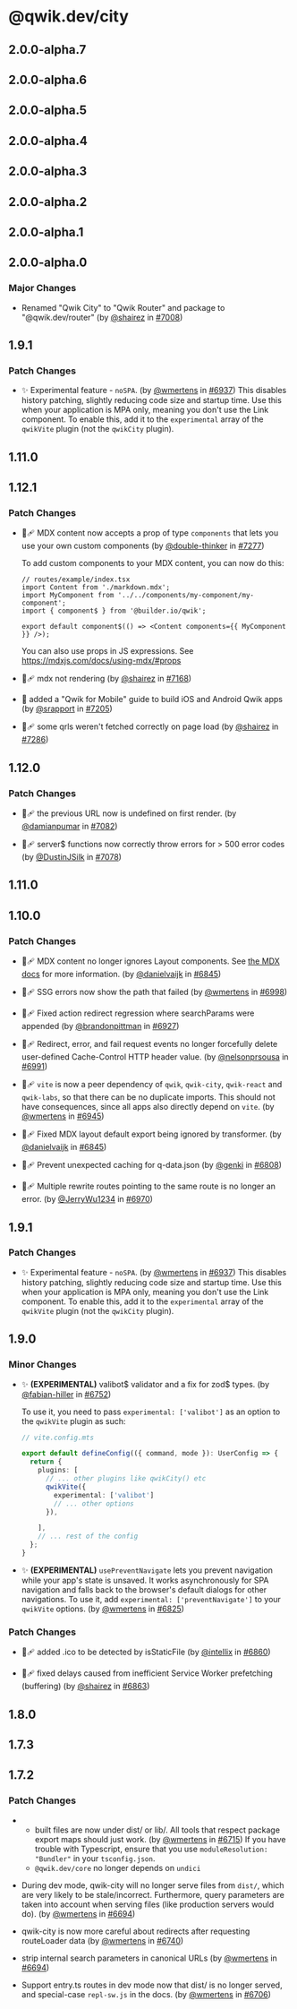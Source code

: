 # @qwik.dev/city

## 2.0.0-alpha.7

## 2.0.0-alpha.6

## 2.0.0-alpha.5

## 2.0.0-alpha.4

## 2.0.0-alpha.3

## 2.0.0-alpha.2

## 2.0.0-alpha.1

## 2.0.0-alpha.0

### Major Changes

- Renamed "Qwik City" to "Qwik Router" and package to "@qwik.dev/router" (by [@shairez](https://github.com/shairez) in [#7008](https://github.com/QwikDev/qwik/pull/7008))

## 1.9.1

### Patch Changes

- ✨ Experimental feature - `noSPA`. (by [@wmertens](https://github.com/wmertens) in [#6937](https://github.com/QwikDev/qwik/pull/6937))
  This disables history patching, slightly reducing code size and startup time. Use this when your application is MPA only, meaning you don't use the Link component. To enable this, add it to the `experimental` array of the `qwikVite` plugin (not the `qwikCity` plugin).

## 1.11.0

## 1.12.1

### Patch Changes

- 🐞🩹 MDX content now accepts a prop of type `components` that lets you use your own custom components (by [@double-thinker](https://github.com/double-thinker) in [#7277](https://github.com/QwikDev/qwik/pull/7277))

  To add custom components to your MDX content, you can now do this:

  ```tsx
  // routes/example/index.tsx
  import Content from './markdown.mdx';
  import MyComponent from '../../components/my-component/my-component';
  import { component$ } from '@builder.io/qwik';

  export default component$(() => <Content components={{ MyComponent }} />);
  ```

  You can also use props in JS expressions. See https://mdxjs.com/docs/using-mdx/#props

- 🐞🩹 mdx not rendering (by [@shairez](https://github.com/shairez) in [#7168](https://github.com/QwikDev/qwik/pull/7168))

- 📃 added a "Qwik for Mobile" guide to build iOS and Android Qwik apps (by [@srapport](https://github.com/srapport) in [#7205](https://github.com/QwikDev/qwik/pull/7205))

- 🐞🩹 some qrls weren't fetched correctly on page load (by [@shairez](https://github.com/shairez) in [#7286](https://github.com/QwikDev/qwik/pull/7286))

## 1.12.0

### Patch Changes

- 🐞🩹 the previous URL now is undefined on first render. (by [@damianpumar](https://github.com/damianpumar) in [#7082](https://github.com/QwikDev/qwik/pull/7082))

- 🐞🩹 server$ functions now correctly throw errors for > 500 error codes (by [@DustinJSilk](https://github.com/DustinJSilk) in [#7078](https://github.com/QwikDev/qwik/pull/7078))

## 1.11.0

## 1.10.0

### Patch Changes

- 🐞🩹 MDX content no longer ignores Layout components. See [the MDX docs](https://mdxjs.com/docs/using-mdx/#layout) for more information. (by [@danielvaijk](https://github.com/danielvaijk) in [#6845](https://github.com/QwikDev/qwik/pull/6845))

- 🐞🩹 SSG errors now show the path that failed (by [@wmertens](https://github.com/wmertens) in [#6998](https://github.com/QwikDev/qwik/pull/6998))

- 🐞🩹 Fixed action redirect regression where searchParams were appended (by [@brandonpittman](https://github.com/brandonpittman) in [#6927](https://github.com/QwikDev/qwik/pull/6927))

- 🐞🩹 Redirect, error, and fail request events no longer forcefully delete user-defined Cache-Control HTTP header value. (by [@nelsonprsousa](https://github.com/nelsonprsousa) in [#6991](https://github.com/QwikDev/qwik/pull/6991))

- 🐞🩹 `vite` is now a peer dependency of `qwik`, `qwik-city`, `qwik-react` and `qwik-labs`, so that there can be no duplicate imports. This should not have consequences, since all apps also directly depend on `vite`. (by [@wmertens](https://github.com/wmertens) in [#6945](https://github.com/QwikDev/qwik/pull/6945))

- 🐞🩹 Fixed MDX layout default export being ignored by transformer. (by [@danielvaijk](https://github.com/danielvaijk) in [#6845](https://github.com/QwikDev/qwik/pull/6845))

- 🐞🩹 Prevent unexpected caching for q-data.json (by [@genki](https://github.com/genki) in [#6808](https://github.com/QwikDev/qwik/pull/6808))

- 🐞🩹 Multiple rewrite routes pointing to the same route is no longer an error. (by [@JerryWu1234](https://github.com/JerryWu1234) in [#6970](https://github.com/QwikDev/qwik/pull/6970))

## 1.9.1

### Patch Changes

- ✨ Experimental feature - `noSPA`. (by [@wmertens](https://github.com/wmertens) in [#6937](https://github.com/QwikDev/qwik/pull/6937))
  This disables history patching, slightly reducing code size and startup time. Use this when your application is MPA only, meaning you don't use the Link component. To enable this, add it to the `experimental` array of the `qwikVite` plugin (not the `qwikCity` plugin).

## 1.9.0

### Minor Changes

- ✨ **(EXPERIMENTAL)** valibot$ validator and a fix for zod$ types. (by [@fabian-hiller](https://github.com/fabian-hiller) in [#6752](https://github.com/QwikDev/qwik/pull/6752))

  To use it, you need to pass `experimental: ['valibot']` as an option to the `qwikVite` plugin as such:

  ```ts
  // vite.config.mts

  export default defineConfig(({ command, mode }): UserConfig => {
    return {
      plugins: [
        // ... other plugins like qwikCity() etc
        qwikVite({
          experimental: ['valibot']
          // ... other options
        }),

      ],
      // ... rest of the config
    };
  }

  ```

- ✨ **(EXPERIMENTAL)** `usePreventNavigate` lets you prevent navigation while your app's state is unsaved. It works asynchronously for SPA navigation and falls back to the browser's default dialogs for other navigations. To use it, add `experimental: ['preventNavigate']` to your `qwikVite` options. (by [@wmertens](https://github.com/wmertens) in [#6825](https://github.com/QwikDev/qwik/pull/6825))

### Patch Changes

- 🐞🩹 added .ico to be detected by isStaticFile (by [@intellix](https://github.com/intellix) in [#6860](https://github.com/QwikDev/qwik/pull/6860))

- 🐞🩹 fixed delays caused from inefficient Service Worker prefetching (buffering) (by [@shairez](https://github.com/shairez) in [#6863](https://github.com/QwikDev/qwik/pull/6863))

## 1.8.0

## 1.7.3

## 1.7.2

### Patch Changes

- - built files are now under dist/ or lib/. All tools that respect package export maps should just work. (by [@wmertens](https://github.com/wmertens) in [#6715](https://github.com/QwikDev/qwik/pull/6715))
    If you have trouble with Typescript, ensure that you use `moduleResolution: "Bundler"` in your `tsconfig.json`.
  - `@qwik.dev/core` no longer depends on `undici`

- During dev mode, qwik-city will no longer serve files from `dist/`, which are very likely to be stale/incorrect. Furthermore, query parameters are taken into account when serving files (like production servers would do). (by [@wmertens](https://github.com/wmertens) in [#6694](https://github.com/QwikDev/qwik/pull/6694))

- qwik-city is now more careful about redirects after requesting routeLoader data (by [@wmertens](https://github.com/wmertens) in [#6740](https://github.com/QwikDev/qwik/pull/6740))

- strip internal search parameters in canonical URLs (by [@wmertens](https://github.com/wmertens) in [#6694](https://github.com/QwikDev/qwik/pull/6694))

- Support entry.ts routes in dev mode now that dist/ is no longer served, and special-case `repl-sw.js` in the docs. (by [@wmertens](https://github.com/wmertens) in [#6706](https://github.com/QwikDev/qwik/pull/6706))

